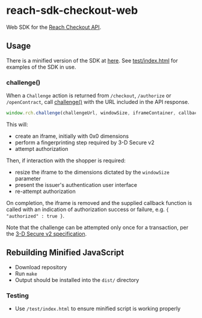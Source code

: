 # reach-sdk-checkout-web

Web SDK for the [Reach Checkout API](https://docs.withreach.com/display/PUB/Technical+Integration).

## Usage

There is a minified version of the SDK at [here](https://cf-assets.rch.io/sdk/checkout-web/reach.min.js).
See [test/index.html](test/index.html) for examples of the SDK in use.

### challenge()

When a `Challenge` action is returned from `/checkout`, `/authorize` or
`/openContract`, call [challenge()](src/reach.lib.js#L68) with the URL included in the API response.
```javascript
window.rch.challenge(challengeUrl, windowSize, iframeContainer, callback, loadedCallback);
```

This will:
* create an iframe, initially with 0x0 dimensions
* perform a fingerprinting step required by 3-D Secure v2
* attempt authorization

Then, if interaction with the shopper is required:
* resize the iframe to the dimensions dictated by the `windowSize` parameter
* present the issuer's authentication user interface
* re-attempt authorization

On completion, the iframe is removed and the supplied callback function is
called with an indication of authorization success or failure, e.g.
`{ "authorized" : true }`.

Note that the challenge can be attempted only once for a transaction, per
the [3-D Secure v2 specification](https://www.emvco.com/emv-technologies/3d-secure/).

## Rebuilding Minified JavaScript

* Download repository
* Run `make`
* Output should be installed into the `dist/` directory

### Testing

* Use `/test/index.html` to ensure minified script is working properly

